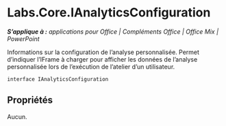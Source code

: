 
# <a name="labs.core.ianalyticsconfiguration"></a>Labs.Core.IAnalyticsConfiguration

 _**S’applique à :** applications pour Office | Compléments Office | Office Mix | PowerPoint_

Informations sur la configuration de l’analyse personnalisée. Permet d’indiquer l’IFrame à charger pour afficher les données de l’analyse personnalisée lors de l’exécution de l’atelier d’un utilisateur.

```
interface IAnalyticsConfiguration
```


## <a name="properties"></a>Propriétés

Aucun.

